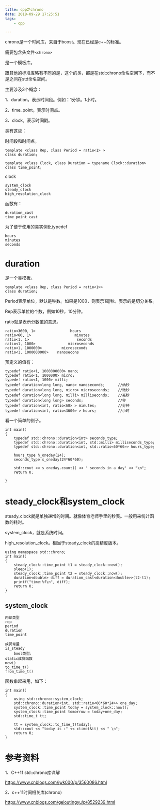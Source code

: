 ```yaml
---
title: cpp之chrono
date: 2018-09-29 17:25:51
tags:
	- cpp

---
```




chrono是一个时间库，来自于boost。现在已经是c++的标准。

需要包含头文件`<chrono>`

是一个模板库。

跟其他的标准库略有不同的是，这个的类，都是在std::chrono命名空间下，而不是之间在std命名空间。



主要涉及3个概念：

1、duration。表示时间段。例如：1分钟。1小时。

2、time_point。表示时间点。

3、clock。表示时间戳。



类有这些：

时间段和时间点。

```
template <class Rep, class Period = ratio<1> >
class duration;

template <class Clock, class Duration = typename Clock::duration>
class time_point;
```

clock

```
system_clock
steady_clock
high_resolution_clock
```

函数有：

```
duration_cast
time_point_cast
```

为了便于使用的类实例化typedef

```
hours
minutes
seconds
```



# duration

是一个类模板。

```
template <class Rep, class Period = ratio<1>>
class duration;
```

Period表示单位，默认是秒数。如果是1000，则表示1毫秒。表示的是切分关系。

Rep表示单位的个数，例如10秒，10分钟。

ratio就是表示分数值的意思。

```
ratio<3600, 1>                hours
ratio<60, 1>                    minutes
ratio<1, 1>                      seconds
ratio<1, 1000>               microseconds
ratio<1, 1000000>         microseconds
ratio<1, 1000000000>    nanosecons
```



预定义的值有：

```
typedef ratio<1, 1000000000> nano;
typedef ratio<1, 1000000> micro;
typedef ratio<1, 1000> milli;
typedef duration<long long, nano> nanoseconds;      //纳秒
typedef duration<long long, micro> microseconds;    //微秒
typedef duration<long long, milli> milliseconds;    //毫秒
typedef duration<long long> seconds;                //秒
typedef duration<int, ratio<60> > minutes;          //分钟
typedef duration<int, ratio<3600> > hours;          //小时
```

看一个简单的例子。

```
int main()
{
	typedef std::chrono::duration<int> seconds_type;
	typedef std::chrono::duration<int, std::milli> milliseconds_type;
	typedef std::chrono::duration<int, std::ratio<60*60>> hours_type;
	
	hours_type h_oneday(24);
	seconds_type s_oneday(24*60*60);
	
	std::cout << s_oneday.count() << " seconds in a day" << "\n";
	return 0;
	
}
```



# steady_clock和system_clock

steady_clock就是单独递增的时间。就像体育老师手里的秒表。一般用来统计函数的耗时。

system_clock，就是系统时间。

high_resolution_clock。相当于steady_clock的高精度版本。

```
using namespace std::chrono;
int main()
{
    steady_clock::time_point t1 = steady_clock::now();
    sleep(1);
    steady_clock::time_point t2 = steady_clock::now();
    duration<double> diff = duration_cast<duration<double>>(t2-t1);
    printf("time:%f\n", diff);
    return 0;
}
```

## system_clock

```
内部类型
rep
period
duration
time_point

成员常量
is_steady
	bool类型。
static成员函数
now()
to_time_t()
from_time_t()
```

函数串起来用，如下：

```
int main()
{
    using std::chrono::system_clock;
    std::chrono::duration<int, std::ratio<60*60*24>> one_day;
    system_clock::time_point today = system_clock::now();
    system_clock::time_point tomorrow = today+one_day;
    std::time_t tt;

    tt = system_clock::to_time_t(today);
    std::cout << "today is :" << ctime(&tt) << " \n";
    return 0;
}
```



# 参考资料

1、C++11 std::chrono库详解

https://www.cnblogs.com/jwk000/p/3560086.html

2、c++11时间相关库(chrono)

https://www.cnblogs.com/geloutingyu/p/8529239.html